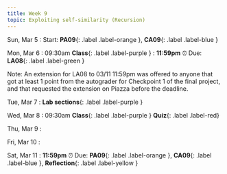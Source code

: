 ```yaml
---
title: Week 9
topic: Exploiting self-similarity (Recursion)
---
```

Sun, Mar 5
: Start: **PA09**{: .label .label-orange }, **CA09**{: .label .label-blue }


Mon, Mar 6
: 09:30am **Class**{: .label .label-purple }
: **11:59pm**  ⏰  Due: **LA08**{: .label .label-green }

Note: An extension for LA08 to 03/11 11:59pm was offered to anyone that got at least 1 point from the autograder for Checkpoint 1 of the final project, and that requested the extension on Piazza before the deadline.


Tue, Mar 7
: **Lab sections**{: .label .label-purple }


Wed, Mar 8
: 09:30am **Class**{: .label .label-purple } **Quiz**{: .label .label-red}


Thu, Mar 9
: 

Fri, Mar 10
: 

Sat, Mar 11
: **11:59pm**  ⏰  Due: **PA09**{: .label .label-orange }, **CA09**{: .label .label-blue }, **Reflection**{: .label .label-yellow }


